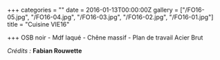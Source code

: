 +++
categories = ""
date = 2016-01-13T00:00:00Z
gallery = ["/FO16-05.jpg", "/FO16-04.jpg", "/FO16-03.jpg", "/FO16-02.jpg", "/FO16-01.jpg"]
title = "Cuisine VIE16"

+++
OSB noir - Mdf laqué - Chêne massif - Plan de travail Acier Brut

_Crédits :_ **Fabian Rouwette**
